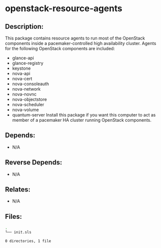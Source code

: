 # openstack-resource-agents

## Description:

This package contains resource agents to run most of the OpenStack components inside a pacemaker-controlled high availability cluster. Agents for the following OpenStack components are included:

* glance-api
* glance-registry
* keystone
* nova-api
* nova-cert
* nova-consoleauth
* nova-network
* nova-novnc
* nova-objectstore
* nova-scheduler
* nova-volume
* quantum-server
Install this package if you want this computer to act as member of a pacemaker HA cluster running OpenStack components.

## Depends:

  -  N/A

## Reverse Depends:

  -  N/A

## Relates:

  -  N/A

## Files:

```bash
.
└── init.sls

0 directories, 1 file
```
